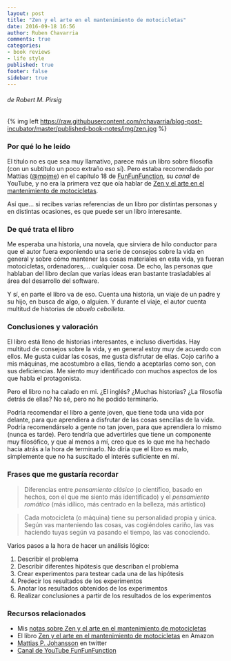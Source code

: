 ```yaml
---
layout: post
title: "Zen y el arte en el mantenimiento de motocicletas"
date: 2016-09-18 16:56
author: Ruben Chavarria
comments: true
categories: 
- book reviews
- life style
published: true
footer: false
sidebar: true
---
```


###### de Robert M. Pirsig

{% img left https://raw.githubusercontent.com/rchavarria/blog-post-incubator/master/published-book-notes/img/zen.jpg %}

### Por qué lo he leído

El título no es que sea muy llamativo, parece más un libro sobre filosofía (con
un subtítulo un poco extraño eso sí). Pero estaba recomendado por Mattias
([@mpjme]) en el capítulo 18 de
[FunFunFunction], su *canal*
de YouTube, y no era la primera vez que oía hablar de
[Zen y el arte en el mantenimiento de motocicletas].

Así que... si recibes varias referencias de un libro por distintas personas y
en distintas ocasiones, es que puede ser un libro interesante.

<!-- more -->

### De qué trata el libro

Me esperaba una historia, una novela, que sirviera de hilo conductor para que
el autor fuera exponiendo una serie de consejos sobre la vida en general y
sobre cómo mantener las cosas materiales en esta vida, ya fueran motocicletas,
ordenadores,... cualquier cosa. De echo, las personas que hablaban del libro
decían que varias ideas eran bastante trasladables al área del desarrollo del
software.

Y sí, en parte el libro va de eso. Cuenta una historia, un viaje de un padre y
su hijo, en busca de algo, o alguien. Y durante el viaje, el autor cuenta
multitud de historias de *abuelo cebolleta*.

### Conclusiones y valoración

El libro está lleno de historias interesantes, e incluso divertidas. Hay
multitud de consejos sobre la vida, y en general estoy muy de acuerdo con
ellos. Me gusta cuidar las cosas, me gusta disfrutar de ellas. Cojo cariño a
mis máquinas, me acostumbro a ellas, tiendo a aceptarlas como son, con sus
deficiencias. Me siento muy identificado con muchos aspectos de los que habla
el protagonista.

Pero el libro no ha calado en mi. ¿El inglés? ¿Muchas historias? ¿La filosofía
detrás de ellas? No sé, pero no he podido terminarlo.

Podría recomendar el libro a gente joven, que tiene toda una vida por delante,
para que aprendiera a disfrutar de las cosas sencillas de la vida. Podría
recomendárselo a gente no tan joven, para que aprendiera lo mismo (nunca es
tarde). Pero tendría que advertirles que tiene un componente muy filosófico, y
que al menos a mí, creo que es lo que me ha hechado hacia atrás a la hora de
terminarlo. No diría que el libro es malo, simplemente que no ha suscitado el
interés suficiente en mí.

### Frases que me gustaría recordar

> Diferencias entre *pensamiento clásico* (o científico, basado en hechos, con el
> que me siento más identificado) y el *pensamiento romático* (más idílico, más
> centrado en la belleza, más artístico)

<!-- -->

> Cada motocicleta (o máquina) tiene su personalidad propia y única. Según vas
> manteniendo las cosas, vas cogiéndoles cariño, las vas haciendo tuyas según va
> pasando el tiempo, las vas conociendo.

Varios pasos a la hora de hacer un análisis lógico:

1. Describir el problema
2. Describir diferentes hipótesis que describan el problema
3. Crear experimentos para testear cada una de las hipótesis
4. Predecir los resultados de los experimentos
5. Anotar los resultados obtenidos de los experimentos
6. Realizar conclusiones a partir de los resultados de los experimentos

### Recursos relacionados

- Mis [notas sobre Zen y el arte en el mantenimiento de motocicletas]
- El libro [Zen y el arte en el mantenimiento de motocicletas] en Amazon
- [Mattias P. Johansson] en twitter
- [Canal de YouTube FunFunFunction]

[notas sobre Zen y el arte en el mantenimiento de motocicletas]: https://github.com/rchavarria/blog-post-incubator/blob/master/published-book-notes/zen-and-the-art-of-motorcycle-maintenance-by-robert-m-pirsig.markdown
[Zen y el arte en el mantenimiento de motocicletas]: https://www.amazon.es/Arte-Mantenimiento-Motocicleta-Narrativa-Sexto/dp/8415601956/
[@mpjme]: https://twitter.com/mpjme
[Mattias P. Johansson]: https://twitter.com/mpjme
[FunFunFunction]: https://www.youtube.com/watch?v=lrf6xuFq1Ms&t=90
[Canal de YouTube FunFunFunction]: https://www.youtube.com/channel/UCO1cgjhGzsSYb1rsB4bFe4Q

